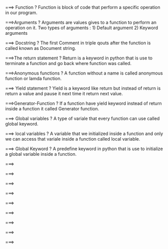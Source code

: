 ===> Function ?
Function is block of code that perform a specific operation in our program.

===>Arguments ?
Arguments are values gives to a function to perform an operation on it.
Two types of arguments :
	1) Default argument
	2) Keyword arguments

===> Docstring ?
The first Comment in triple qouts after the function is called known as Document string.

===>The return statement ?
Return is a keyword in python that is use to terminate a function and go back where function was called.

===>Anonymous functions ?
A function without a name is called anonymous function or lamda function.

===> Yield statement ?
Yield is a keyword like return but instead of return is return a value and pause it next time it return next value.

===>Generator-Function ?
If a function have yield keyword instead of return inside a function it called Generator function.

===> Global variables ?
A type of variale that every function can use called global keyword.

===> local variables ?
A variable that we initialized inside a function and only we can access that variale inside a function called local variable.

===> Global Keyword ?
A predefine keyword in python that is use to initialize a global variable inside a function.


===>


===>


===>


===>


===>


===>


===>


===>


===>